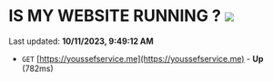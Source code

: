 # IS MY WEBSITE RUNNING ? [![](https://img.shields.io/static/v1?label=Sponsor&message=%E2%9D%A4&logo=GitHub&color=%23fe8e86)](https://github.com/sponsors/<username>)

Last updated: **10/11/2023, 9:49:12 AM**

- `GET` [https://youssefservice.me](https://youssefservice.me) - **Up** (782ms)
